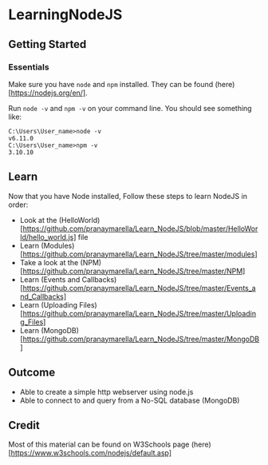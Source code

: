 # LearningNodeJS

## Getting Started

### Essentials

Make sure you have `node` and `npm` installed. They can be found (here)[https://nodejs.org/en/].

Run `node -v` and `npm -v` on your command line. You should see something like:

```
C:\Users\User_name>node -v
v6.11.0
C:\Users\User_name>npm -v
3.10.10
```

## Learn

Now that you have Node installed, Follow these steps to learn NodeJS in order:

- Look at the (HelloWorld)[https://github.com/pranaymarella/Learn_NodeJS/blob/master/HelloWorld/hello_world.js] file
- Learn (Modules)[https://github.com/pranaymarella/Learn_NodeJS/tree/master/modules]
- Take a look at the (NPM)[https://github.com/pranaymarella/Learn_NodeJS/tree/master/NPM]
- Learn (Events and Callbacks)[https://github.com/pranaymarella/Learn_NodeJS/tree/master/Events_and_Callbacks]
- Learn (Uploading Files)[https://github.com/pranaymarella/Learn_NodeJS/tree/master/Uploading_Files]
- Learn (MongoDB)[https://github.com/pranaymarella/Learn_NodeJS/tree/master/MongoDB]

## Outcome

- Able to create a simple http webserver using node.js
- Able to connect to and query from a No-SQL database (MongoDB)

## Credit

Most of this material can be found on W3Schools page (here)[https://www.w3schools.com/nodejs/default.asp]
